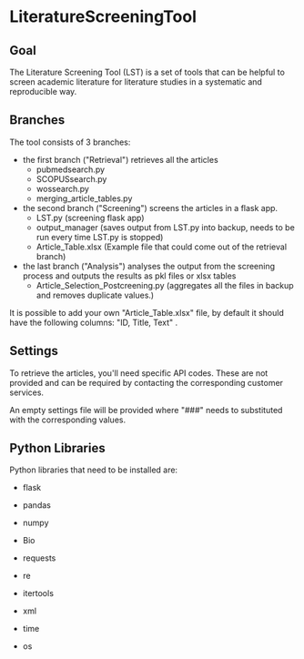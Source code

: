 # LiteratureScreeningTool 

## Goal 

The Literature Screening Tool (LST) is a set of tools that can be helpful to screen academic literature for literature studies in a systematic and reproducible way.

## Branches 

The tool consists of 3 branches:  
- the first branch ("Retrieval") retrieves all the articles 
  - pubmedsearch.py
  - SCOPUSsearch.py
  - wossearch.py
  - merging_article_tables.py
- the second branch ("Screening") screens the articles in a flask app.
  - LST.py (screening flask app)
  - output_manager (saves output from LST.py into backup, needs to be run every time LST.py is stopped)
  - Article_Table.xlsx (Example file that could come out of the retrieval branch)
- the last branch ("Analysis") analyses the output from the screening process and outputs the results as pkl files or xlsx tables 
  - Article_Selection_Postcreening.py (aggregates all the files in backup and removes duplicate values.)

It is possible to add your own "Article_Table.xlsx" file, by default it should have the following columns: "ID, Title, Text" .

## Settings 

To retrieve the articles, you'll need specific API codes. These are not provided and can be required by contacting the corresponding customer services. 

An empty settings file will be provided where "###" needs to substituted with the corresponding values.

## Python Libraries
Python libraries that need to be installed are:
- flask
- pandas
- numpy
- Bio

- requests
- re
- itertools
- xml

- time
- os 
